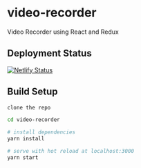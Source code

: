 # video-recorder
Video Recorder using React and Redux

## Deployment Status
[![Netlify Status](https://api.netlify.com/api/v1/badges/380ae031-b97e-4326-93e9-9b5217c4d7d4/deploy-status)](https://app.netlify.com/sites/video-recorder/deploys)

## Build Setup

``` bash
clone the repo

cd video-recorder

# install dependencies
yarn install

# serve with hot reload at localhost:3000
yarn start


```